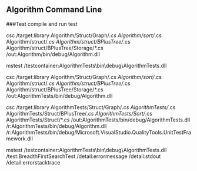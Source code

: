 ## Algorithm Command Line


###Test compile and  run test

csc /target:library Algorithm/Struct/Graph/*.cs  Algorithm/sort/*.cs Algorithm/struct/*.cs  Algorithm/struct/BPlusTree/*.cs Algorithm/struct/BPlusTree/Storage/*.cs  /out:Algorithm/bin/debug/Algorithm.dll

mstest /testcontainer:AlgorithmTests\bin\debug\AlgorithmTests.dll   


csc /target:library Algorithm/Struct/Graph/*.cs  Algorithm/sort/*.cs Algorithm/struct/*.cs  Algorithm/struct/BPlusTree/*.cs Algorithm/struct/BPlusTree/Storage/*.cs  /out:AlgorithmTests/bin/debug/Algorithm.dll

csc /target:library AlgorithmTests/Struct/Graph/*.cs AlgorithmTests/*.cs AlgorithmTests/Struct/BPlusTree/*.cs AlgorithmTests/Sort/*.cs AlgorithmTests/Struct/*.cs  /out:AlgorithmTests/bin/debug/AlgorithmTests.dll /r:AlgorithmTests/bin/debug/Algorithm.dll  /r:AlgorithmTests/bin/debug/Microsoft.VisualStudio.QualityTools.UnitTestFramework.dll

mstest /testcontainer:AlgorithmTests\bin\debug\AlgorithmTests.dll    /test:BreadthFirstSearchTest   /detail:errormessage  /detail:stdout  /detail:errorstacktrace

